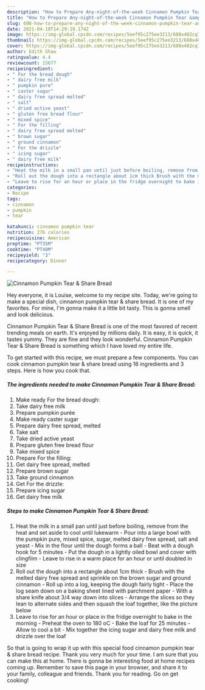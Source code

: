 ```yaml
---
description: "How to Prepare Any-night-of-the-week Cinnamon Pumpkin Tear &amp;amp; Share Bread"
title: "How to Prepare Any-night-of-the-week Cinnamon Pumpkin Tear &amp;amp; Share Bread"
slug: 600-how-to-prepare-any-night-of-the-week-cinnamon-pumpkin-tear-and-amp-share-bread
date: 2021-04-18T14:29:19.174Z
image: https://img-global.cpcdn.com/recipes/5eef95c275ee3213/680x482cq70/cinnamon-pumpkin-tear-share-bread-recipe-main-photo.jpg
thumbnail: https://img-global.cpcdn.com/recipes/5eef95c275ee3213/680x482cq70/cinnamon-pumpkin-tear-share-bread-recipe-main-photo.jpg
cover: https://img-global.cpcdn.com/recipes/5eef95c275ee3213/680x482cq70/cinnamon-pumpkin-tear-share-bread-recipe-main-photo.jpg
author: Edith Shaw
ratingvalue: 4.4
reviewcount: 15677
recipeingredient:
- " For the bread dough"
- " dairy free milk"
- " pumpkin pure"
- " caster sugar"
- " dairy free spread melted"
- " salt"
- " dried active yeast"
- " gluten free bread flour"
- " mixed spice"
- " For the filling"
- " dairy free spread melted"
- " brown sugar"
- " ground cinnamon"
- " For the drizzle"
- " icing sugar"
- " dairy free milk"
recipeinstructions:
- "Heat the milk in a small pan until just before boiling, remove from the heat and set aside to cool until lukewarm  Pour into a large bowl with the pumpkin pure, mixed spice, sugar, melted dairy free spread, salt and yeast Mix in the flour until the dough forms a ball Beat with a dough hook for 5 minutes Put the dough in a lightly oiled bowl and cover with clingfilm Leave to rise in a warm place for an hour or until doubled in size"
- "Roll out the dough into a rectangle about 1cm thick Brush with the melted dairy free spread and sprinkle on the brown sugar and ground cinnamon Roll up into a log, keeping the dough fairly tight Place the log seam down on a baking sheet lined with parchment paper With a share knife about 3/4 way down into slices Arrange the slices so they lean to alternate sides and then squash the loaf together, like the picture below"
- "Leave to rise for an hour or place in the fridge overnight to bake in the morning Preheat the oven to 180 oC Bake the loaf for 25 minutes Allow to cool a bit Mix together the icing sugar and dairy free milk and drizzle over the loaf"
categories:
- Recipe
tags:
- cinnamon
- pumpkin
- tear

katakunci: cinnamon pumpkin tear 
nutrition: 276 calories
recipecuisine: American
preptime: "PT35M"
cooktime: "PT48M"
recipeyield: "3"
recipecategory: Dinner

---
```



![Cinnamon Pumpkin Tear &amp; Share Bread](https://img-global.cpcdn.com/recipes/5eef95c275ee3213/680x482cq70/cinnamon-pumpkin-tear-share-bread-recipe-main-photo.jpg)

Hey everyone, it is Louise, welcome to my recipe site. Today, we're going to make a special dish, cinnamon pumpkin tear &amp; share bread. It is one of my favorites. For mine, I'm gonna make it a little bit tasty. This is gonna smell and look delicious.



Cinnamon Pumpkin Tear &amp; Share Bread is one of the most favored of recent trending meals on earth. It's enjoyed by millions daily. It is easy, it is quick, it tastes yummy. They are fine and they look wonderful. Cinnamon Pumpkin Tear &amp; Share Bread is something which I have loved my entire life.


To get started with this recipe, we must prepare a few components. You can cook cinnamon pumpkin tear &amp; share bread using 16 ingredients and 3 steps. Here is how you cook that.

<!--inarticleads1-->

##### The ingredients needed to make Cinnamon Pumpkin Tear &amp; Share Bread:

1. Make ready  For the bread dough:
1. Take  dairy free milk
1. Prepare  pumpkin purée
1. Make ready  caster sugar
1. Prepare  dairy free spread, melted
1. Take  salt
1. Take  dried active yeast
1. Prepare  gluten free bread flour
1. Take  mixed spice
1. Prepare  For the filling:
1. Get  dairy free spread, melted
1. Prepare  brown sugar
1. Take  ground cinnamon
1. Get  For the drizzle:
1. Prepare  icing sugar
1. Get  dairy free milk




<!--inarticleads2-->

##### Steps to make Cinnamon Pumpkin Tear &amp; Share Bread:

1. Heat the milk in a small pan until just before boiling, remove from the heat and set aside to cool until lukewarm  - Pour into a large bowl with the pumpkin pure, mixed spice, sugar, melted dairy free spread, salt and yeast - Mix in the flour until the dough forms a ball - Beat with a dough hook for 5 minutes - Put the dough in a lightly oiled bowl and cover with clingfilm - Leave to rise in a warm place for an hour or until doubled in size
1. Roll out the dough into a rectangle about 1cm thick - Brush with the melted dairy free spread and sprinkle on the brown sugar and ground cinnamon - Roll up into a log, keeping the dough fairly tight - Place the log seam down on a baking sheet lined with parchment paper - With a share knife about 3/4 way down into slices - Arrange the slices so they lean to alternate sides and then squash the loaf together, like the picture below
1. Leave to rise for an hour or place in the fridge overnight to bake in the morning - Preheat the oven to 180 oC - Bake the loaf for 25 minutes - Allow to cool a bit - Mix together the icing sugar and dairy free milk and drizzle over the loaf




So that is going to wrap it up with this special food cinnamon pumpkin tear &amp; share bread recipe. Thank you very much for your time. I am sure that you can make this at home. There is gonna be interesting food at home recipes coming up. Remember to save this page in your browser, and share it to your family, colleague and friends. Thank you for reading. Go on get cooking!
